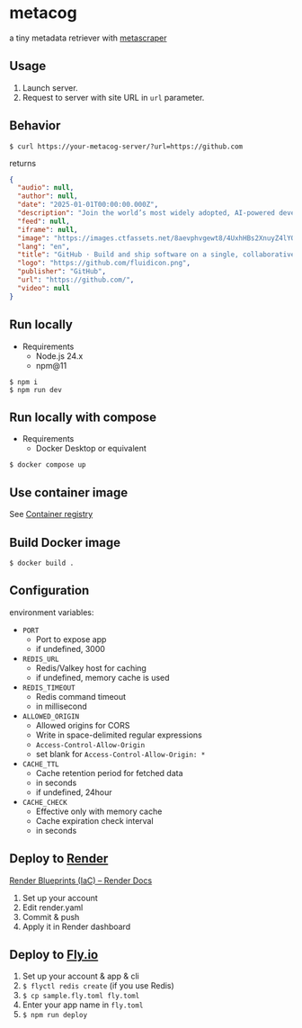 # metacog

a tiny metadata retriever with [metascraper](https://metascraper.js.org/)


## Usage

1. Launch server.
2. Request to server with site URL in `url` parameter.

## Behavior

`$ curl https://your-metacog-server/?url=https://github.com`

returns

```json
{
  "audio": null,
  "author": null,
  "date": "2025-01-01T00:00:00.000Z",
  "description": "Join the world’s most widely adopted, AI-powered developer platform where millions of developers, businesses, and the largest open source community build software that advances humanity.",
  "feed": null,
  "iframe": null,
  "image": "https://images.ctfassets.net/8aevphvgewt8/4UxhHBs2XnuyZ4lYQ83juV/b61529b087aeb4a318bda311edf4c345/home24.jpg",
  "lang": "en",
  "title": "GitHub · Build and ship software on a single, collaborative platform",
  "logo": "https://github.com/fluidicon.png",
  "publisher": "GitHub",
  "url": "https://github.com/",
  "video": null
}
```

## Run locally

- Requirements
  - Node.js 24.x
  - npm@11

```shell
$ npm i
$ npm run dev
```

## Run locally with compose

- Requirements
  - Docker Desktop or equivalent

```shell
$ docker compose up
```

## Use container image

See [Container registry](https://github.com/asny23/metacog/pkgs/container/metacog)

## Build Docker image

```shell
$ docker build .
```

## Configuration
environment variables:
- `PORT`
  - Port to expose app
  - if undefined, 3000
- `REDIS_URL`
  - Redis/Valkey host for caching
  - if undefined, memory cache is used
- `REDIS_TIMEOUT`
  - Redis command timeout
  - in millisecond
- `ALLOWED_ORIGIN`
  - Allowed origins for CORS
  - Write in space-delimited regular expressions
  - `Access-Control-Allow-Origin`
  - set blank for `Access-Control-Allow-Origin: *`
- `CACHE_TTL`
  - Cache retention period for fetched data
  - in seconds
  - if undefined, 24hour
- `CACHE_CHECK`
  - Effective only with memory cache
  - Cache expiration check interval
  - in seconds

## Deploy to [Render](https://render.com)

[Render Blueprints (IaC) – Render Docs](https://render.com/docs/infrastructure-as-code)

1. Set up your account
1. Edit render.yaml
1. Commit & push
1. Apply it in Render dashboard

## Deploy to [Fly.io](https://fly.io)

1. Set up your account & app & cli
1. `$ flyctl redis create` (if you use Redis)
1. `$ cp sample.fly.toml fly.toml`
1. Enter your app name in `fly.toml`
1. `$ npm run deploy`
